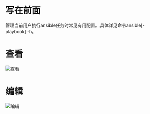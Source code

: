 # 写在前面

管理当前用户执行ansible任务时常见有用配置。具体详见命令ansible[-playbook] -h。

# 查看

![查看](https://github.com/lykops/lykops/blob/master/doc/screenshot/%E6%9F%A5%E7%9C%8Bansible%E9%85%8D%E7%BD%AE.png?raw=true)

# 编辑

![编辑](https://github.com/lykops/lykops/blob/master/doc/screenshot/%E7%BC%96%E8%BE%91ansible%E9%85%8D%E7%BD%AE.png?raw=true)